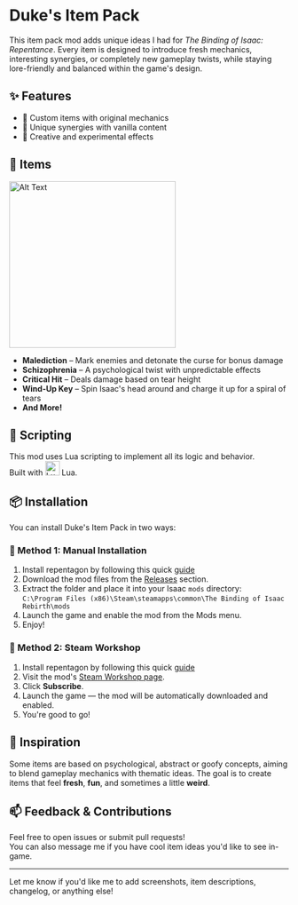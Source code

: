 # Duke's Item Pack

This item pack mod adds unique ideas I had for *The Binding of Isaac: Repentance*. Every item is designed to introduce fresh mechanics, interesting synergies, or completely new gameplay twists, while staying lore-friendly and balanced within the game's design.

## ✨ Features

- 🧩 Custom items with original mechanics  
- 🧠 Unique synergies with vanilla content  
- 🧪 Creative and experimental effects


## 🔮 Items
<img src="https://imgur.com/g55vxCG.png" alt="Alt Text" width="300"/>


- **Malediction** – Mark enemies and detonate the curse for bonus damage  
- **Schizophrenia** – A psychological twist with unpredictable effects  
- **Critical Hit** – Deals damage based on tear height  
- **Wind-Up Key** – Spin Isaac's head around and charge it up for a spiral of tears
- **And More!**

## 🔧 Scripting

This mod uses Lua scripting to implement all its logic and behavior.  
Built with <img src="https://upload.wikimedia.org/wikipedia/commons/c/cf/Lua-Logo.svg" alt="Lua" width="26"/> Lua.

## 📦 Installation

You can install Duke's Item Pack in two ways:

### 🔹 Method 1: Manual Installation
1. Install repentagon by following this quick [guide](https://repentogon.com/install.html)
2. Download the mod files from the [Releases](https://github.com/ThePotatoDuke/Binding-of-Isaac-mod/releases) section.  
3. Extract the folder and place it into your Isaac `mods` directory:  
   `C:\Program Files (x86)\Steam\steamapps\common\The Binding of Isaac Rebirth\mods`  
4. Launch the game and enable the mod from the Mods menu.  
5. Enjoy!

### 🔹 Method 2: Steam Workshop
1. Install repentagon by following this quick [guide](https://repentogon.com/install.html)
2. Visit the mod's [Steam Workshop page](https://steamcommunity.com/sharedfiles/filedetails/?id=3428840360).  
3. Click **Subscribe**.  
4. Launch the game — the mod will be automatically downloaded and enabled.  
5. You're good to go!


## 🧠 Inspiration

Some items are based on psychological, abstract or goofy concepts, aiming to blend gameplay mechanics with thematic ideas. The goal is to create items that feel **fresh**, **fun**, and sometimes a little **weird**.

## 📫 Feedback & Contributions

Feel free to open issues or submit pull requests!  
You can also message me if you have cool item ideas you'd like to see in-game.

---

Let me know if you'd like me to add screenshots, item descriptions, changelog, or anything else!


